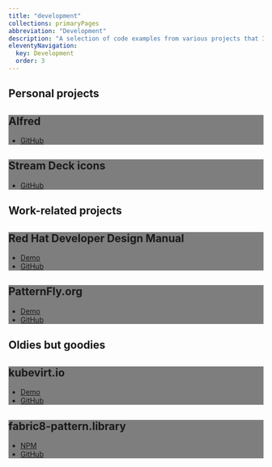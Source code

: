 ```yaml
---
title: "development"
collections: primaryPages
abbreviation: "Development"
description: "A selection of code examples from various projects that I've worked on."
eleventyNavigation:
  key: Development
  order: 3
---
```


<div class="container">
  <h2 class="display-6">Personal projects</h2>
  <div class="row row-cols-1 row-cols-lg-2 align-items-stretch gy-5 pb-5">
<!-- Alfred workflows -->
    <div class="col">
      <div class="card card-cover h-100 overflow-hidden text-white bg-dark rounded-5 shadow-lg" style="background-image: url('../img/Alfredlogo4.png');">
        <div class="d-flex flex-column h-100 p-5 pb-3 text-white" style="background: rgba(0, 0, 0, .5);">
          <h2 class="my-5 display-6 lh-1 fw-bold text-center text-white text-shadow-1">Alfred</h2>
          <ul class="d-flex list-unstyled mt-auto">
            <li>
              <a href="https://github.com/AdamJ/AdamJ.github.io/tree/main/src/pages/Alfred" target="top" alt="My Alfred workflows on GitHub" class="card-link">
                <i class="fa-brands fa-github"></i>
                GitHub
              </a>
            </li>
          </ul>
        </div>
      </div>
    </div>
<!-- Streamdeck configurations -->
    <div class="col">
      <div class="card card-cover h-100 overflow-hidden text-white bg-dark rounded-5 shadow-lg" style="background-image: url('../img/streamdeck-preview.png');">
        <div class="d-flex flex-column h-100 p-5 pb-3 text-white" style="background: rgba(0, 0, 0, .5);">
          <h2 class="my-5 display-6 lh-1 fw-bold text-center text-white text-shadow-1">Stream Deck icons</h2>
          <ul class="d-flex list-unstyled mt-auto">
            <li>
              <a href="https://github.com/AdamJ/stream-deck-icon-packs" target="top" alt="Streamdeck icon packs on GitHub" class="card-link">
                <i class="fa-brands fa-github"></i>
                GitHub
              </a>
            </li>
          </ul>
        </div>
      </div>
    </div>
  </div>
  <h2 class="display-6">Work-related projects</h2>
  <div class="row row-cols-1 row-cols-lg-2 align-items-stretch gy-5 pb-5">
    <div class="col">
      <div class="card card-cover h-100 overflow-hidden text-white bg-dark rounded-5 shadow-lg" style="background-image: url('../img/RHDManual_Home.png');">
        <div class="d-flex flex-column h-100 p-5 pb-3 text-white" style="background: rgba(0, 0, 0, .5);">
          <h2 class="my-5 display-6 lh-1 fw-bold text-center text-shadow-1 text-white">Red Hat Developer Design Manual</h2>
          <ul class="d-flex list-unstyled mt-auto">
            <li class="me-auto">
              <a href="https://aj-design-manual.netlify.app" target="top" alt="Design Manual demo" class="card-link">
                <i class="fa-sharp fa-solid fa-laptop-binary"></i>
                Demo
              </a>
            </li>
            <li>
              <a href="https://github.com/AdamJ/design-manual" target="top" alt="Design Manual on GitHub" class="card-link">
                <i class="fa-brands fa-github"></i>
                GitHub
              </a>
            </li>
          </ul>
        </div>
      </div>
    </div>
    <div class="col">
      <div class="card card-cover h-100 overflow-hidden text-white bg-dark rounded-5 shadow-lg" style="background-image: url('../img/screenshot-patternflyorg.png');">
        <div class="d-flex flex-column h-100 p-5 pb-3 text-white" style="background: rgba(0, 0, 0, .5);">
          <h2 class="my-5 display-6 lh-1 fw-bold text-center text-shadow-1 text-white">PatternFly.org</h2>
          <ul class="d-flex list-unstyled mt-auto">
            <li class="me-auto">
              <a href="https://pf4testbench.netlify.app" target="top" alt="Design Manual demo" class="card-link">
                <i class="fa-sharp fa-solid fa-laptop-binary"></i>
                Demo
              </a>
            </li>
            <li>
              <a href="https://github.com/AdamJ/pf4website" target="top" alt="Design Manual on GitHub" class="card-link">
                <i class="fa-brands fa-github"></i>
                GitHub
              </a>
            </li>
          </ul>
        </div>
      </div>
    </div>
  </div>
  <h2 class="display-6">Oldies but goodies</h2>
  <div class="row row-cols-1 row-cols-lg-2 align-items-stretch gy-5 pb-5">
    <div class="col">
      <div class="card card-cover h-100 overflow-hidden text-white bg-dark rounded-5 shadow-lg" style="background-image: url('../img/screenshot-kubevirtio.png');">
        <div class="d-flex flex-column h-100 p-5 pb-3 text-white" style="background: rgba(0, 0, 0, .5);">
          <h2 class="my-5 display-6 lh-1 fw-bold text-center text-white text-shadow-1">kubevirt.io</h2>
          <ul class="d-flex list-unstyled mt-auto">
            <li class="me-auto">
              <a href="https://kubevirtio-site.netlify.app" target="top" alt="KubeVirt.io demo" class="card-link">
                <i class="fa-sharp fa-solid fa-laptop-binary"></i>
                Demo
              </a>
            </li>
            <li>
              <a href="https://github.com/AdamJ/design-manual" target="top" alt="KubeVirt.io on GitHub" class="card-link">
                <i class="fa-brands fa-github"></i>
                GitHub
              </a>
            </li>
          </ul>
        </div>
      </div>
    </div>
    <div class="col">
      <div class="card card-cover h-100 overflow-hidden text-white bg-dark rounded-5 shadow-lg" style="background-image: url('../img/fabric8-package.png');">
        <div class="d-flex flex-column h-100 p-5 pb-3 text-white" style="background: rgba(0, 0, 0, .5);">
          <h2 class="my-5 display-6 lh-1 fw-bold text-center text-shadow-1 text-white">fabric8-pattern.library</h2>
          <ul class="d-flex list-unstyled mt-auto">
            <li class="me-auto">
              <a href="https://www.npmjs.com/package/fabric8-pattern.library" target="_blank" alt="View library on npm" class="card-link">
                NPM
              </a>
            </li>
            <li>
              <i class="bi bi-github"></i>
              <a href="https://github.com/AdamJ/fabric8-pattern.library" target="_blank" alt="view library on GitHub" class="card-link">
                <i class="fa-brands fa-github"></i>
                GitHub
              </a>
            </li>
          </ul>
        </div>
      </div>
    </div>
  </div>
</div>
